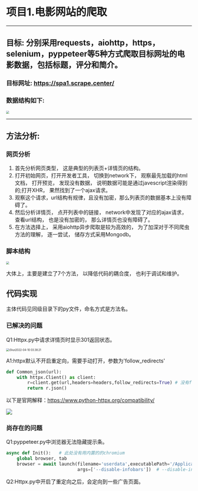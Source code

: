 # 项目1.电影网站的爬取

***

## 目标: 分别采用requests，aiohttp，https，selenium，pyppeteer等5种方式爬取目标网址的电影数据，包括标题，评分和简介。

### 目标网址: https://spa1.scrape.center/

### 数据结构如下:

 <img src="https://cthousand-pic-save.oss-cn-hangzhou.aliyuncs.com/img/202204100244113.png" style="zoom:50%;" />

---

## 方法分析:

### 网页分析

1. 首先分析网页类型， 这是典型的列表页+详情页的结构。
2. 打开初始网页，打开开发者工具， 切换到network下， 观察最先加载的html文档， 打开预览， 发现没有数据， 说明数据可能是通过javescript渲染得到的;打开XHR， 果然找到了一个ajax请求。
3. 观察这个请求，url结构有规律，且没有加密，那么列表页的数据基本上没有障碍了。
4. 然后分析详情页， 点开列表中的链接， network中发现了对应的ajax请求， 查看url结构， 也是没有加密的， 那么详情页也没有障碍了。
5. 在方法选择上， 采用aiohttp异步爬取是较为高效的， 为了加深对于不同爬虫方法的理解， 逐一尝试， 储存方式采用Mongodb。

### 脚本结构 

 <img src="https://cthousand-pic-save.oss-cn-hangzhou.aliyuncs.com/img/202204100245798.png" style="zoom:50%;" />

大体上，主要是建立了7个方法， 以降低代码的耦合度， 也利于调试和维护。

## 代码实现

主体代码见同级目录下的py文件，命名方式是方法名。

### 已解决的问题

Q1:Httpx.py中请求详情页时显示301返回状态。

 <img src="https://cthousand-pic-save.oss-cn-hangzhou.aliyuncs.com/img/202204100339926.png" alt="iShot2022-04-10 03.38.21" style="zoom:50%;" />

A1:httpx默认不开启重定向，需要手动打开，参数为'follow_redirects'

```python
def Common_json(url):  
    with httpx.Client() as client: 
        r=client.get(url,headers=headers,follow_redirects=True) # 没有follow_redirects 则显示301报错,网页被永久移除,于是开启了重定向，但很容易定向到一些广告之类的网址。
        return r.json()
```

以下是官网解释：https://www.python-httpx.org/compatibility/

 <img src="https://cthousand-pic-save.oss-cn-hangzhou.aliyuncs.com/img/202204100357928.png" style="zoom:100%;" />
 

### 尚存在的问题

Q1:pyppeteer.py中浏览器无法隐藏提示条。

```python
async def Init():   # 此处没有用内置的的chromium
    global browser, tab
    browser = await launch(filename='userdata',executablePath='/Applications/Google Chrome.app/Contents/MacOS/Google Chrome',headless=False,
                           args=['--disable-infobars'])  # --disable-infobars隐藏提示条,但实测下来没有用,可能是因为指定了浏览器,自带的chromium则没有这个问题，但很容易崩溃。
```

Q2:Httpx.py中开启了重定向之后，会定向到一些广告页面。


